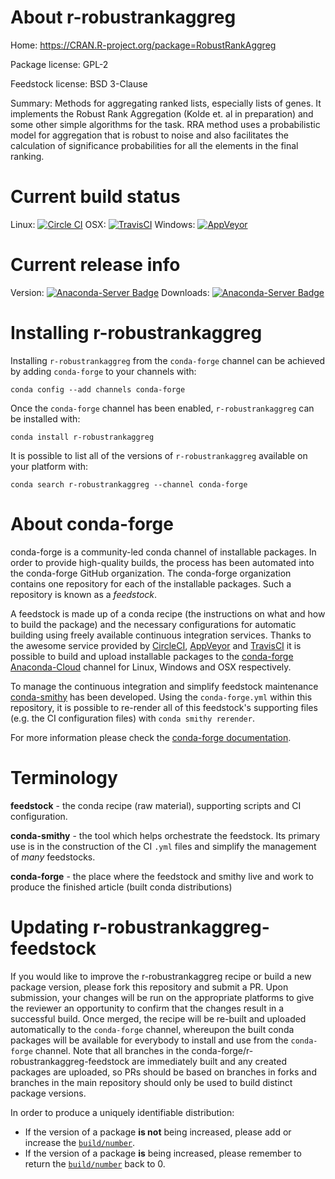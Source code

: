 About r-robustrankaggreg
========================

Home: https://CRAN.R-project.org/package=RobustRankAggreg

Package license: GPL-2

Feedstock license: BSD 3-Clause

Summary: Methods for aggregating ranked lists, especially lists of genes. It implements the Robust Rank Aggregation (Kolde et. al in preparation) and some other simple algorithms for the task. RRA method uses a probabilistic model for aggregation that is robust to noise and also facilitates the calculation of significance probabilities for all the elements in the final ranking.



Current build status
====================

Linux: [![Circle CI](https://circleci.com/gh/conda-forge/r-robustrankaggreg-feedstock.svg?style=shield)](https://circleci.com/gh/conda-forge/r-robustrankaggreg-feedstock)
OSX: [![TravisCI](https://travis-ci.org/conda-forge/r-robustrankaggreg-feedstock.svg?branch=master)](https://travis-ci.org/conda-forge/r-robustrankaggreg-feedstock)
Windows: [![AppVeyor](https://ci.appveyor.com/api/projects/status/github/conda-forge/r-robustrankaggreg-feedstock?svg=True)](https://ci.appveyor.com/project/conda-forge/r-robustrankaggreg-feedstock/branch/master)

Current release info
====================
Version: [![Anaconda-Server Badge](https://anaconda.org/conda-forge/r-robustrankaggreg/badges/version.svg)](https://anaconda.org/conda-forge/r-robustrankaggreg)
Downloads: [![Anaconda-Server Badge](https://anaconda.org/conda-forge/r-robustrankaggreg/badges/downloads.svg)](https://anaconda.org/conda-forge/r-robustrankaggreg)

Installing r-robustrankaggreg
=============================

Installing `r-robustrankaggreg` from the `conda-forge` channel can be achieved by adding `conda-forge` to your channels with:

```
conda config --add channels conda-forge
```

Once the `conda-forge` channel has been enabled, `r-robustrankaggreg` can be installed with:

```
conda install r-robustrankaggreg
```

It is possible to list all of the versions of `r-robustrankaggreg` available on your platform with:

```
conda search r-robustrankaggreg --channel conda-forge
```


About conda-forge
=================

conda-forge is a community-led conda channel of installable packages.
In order to provide high-quality builds, the process has been automated into the
conda-forge GitHub organization. The conda-forge organization contains one repository
for each of the installable packages. Such a repository is known as a *feedstock*.

A feedstock is made up of a conda recipe (the instructions on what and how to build
the package) and the necessary configurations for automatic building using freely
available continuous integration services. Thanks to the awesome service provided by
[CircleCI](https://circleci.com/), [AppVeyor](http://www.appveyor.com/)
and [TravisCI](https://travis-ci.org/) it is possible to build and upload installable
packages to the [conda-forge](https://anaconda.org/conda-forge)
[Anaconda-Cloud](http://docs.anaconda.org/) channel for Linux, Windows and OSX respectively.

To manage the continuous integration and simplify feedstock maintenance
[conda-smithy](http://github.com/conda-forge/conda-smithy) has been developed.
Using the ``conda-forge.yml`` within this repository, it is possible to re-render all of
this feedstock's supporting files (e.g. the CI configuration files) with ``conda smithy rerender``.

For more information please check the [conda-forge documentation](https://conda-forge.org/docs/).

Terminology
===========

**feedstock** - the conda recipe (raw material), supporting scripts and CI configuration.

**conda-smithy** - the tool which helps orchestrate the feedstock.
                   Its primary use is in the construction of the CI ``.yml`` files
                   and simplify the management of *many* feedstocks.

**conda-forge** - the place where the feedstock and smithy live and work to
                  produce the finished article (built conda distributions)


Updating r-robustrankaggreg-feedstock
=====================================

If you would like to improve the r-robustrankaggreg recipe or build a new
package version, please fork this repository and submit a PR. Upon submission,
your changes will be run on the appropriate platforms to give the reviewer an
opportunity to confirm that the changes result in a successful build. Once
merged, the recipe will be re-built and uploaded automatically to the
`conda-forge` channel, whereupon the built conda packages will be available for
everybody to install and use from the `conda-forge` channel.
Note that all branches in the conda-forge/r-robustrankaggreg-feedstock are
immediately built and any created packages are uploaded, so PRs should be based
on branches in forks and branches in the main repository should only be used to
build distinct package versions.

In order to produce a uniquely identifiable distribution:
 * If the version of a package **is not** being increased, please add or increase
   the [``build/number``](http://conda.pydata.org/docs/building/meta-yaml.html#build-number-and-string).
 * If the version of a package **is** being increased, please remember to return
   the [``build/number``](http://conda.pydata.org/docs/building/meta-yaml.html#build-number-and-string)
   back to 0.